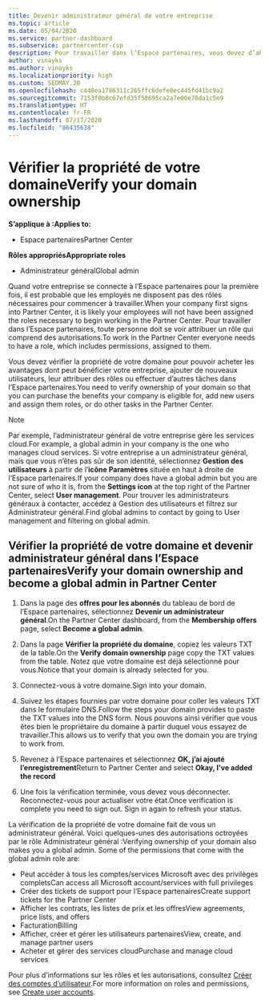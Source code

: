 ```yaml
---
title: Devenir administrateur général de votre entreprise
ms.topic: article
ms.date: 05/04/2020
ms.service: partner-dashboard
ms.subservice: partnercenter-csp
description: Pour travailler dans l’Espace partenaires, vous devez d’abord vérifier la propriété de votre domaine. Découvrez comment procéder et comment devenir un administrateur général qui peut ajouter des utilisateurs.
author: vinayks
ms.author: vinayks
ms.localizationpriority: high
ms.custom: SEOMAY.20
ms.openlocfilehash: c448ea1786311c265ffc6defe0ec445fd41bc9a2
ms.sourcegitcommit: 7153f0b8c67efd35f58695ca2a7e00e70da1c5e9
ms.translationtype: HT
ms.contentlocale: fr-FR
ms.lasthandoff: 07/17/2020
ms.locfileid: "86435638"
---
```

# <a name="verify-your-domain-ownership"></a><span data-ttu-id="82012-104">Vérifier la propriété de votre domaine</span><span class="sxs-lookup"><span data-stu-id="82012-104">Verify your domain ownership</span></span>

<span data-ttu-id="82012-105">**S’applique à :**</span><span class="sxs-lookup"><span data-stu-id="82012-105">**Applies to:**</span></span>

- <span data-ttu-id="82012-106">Espace partenaires</span><span class="sxs-lookup"><span data-stu-id="82012-106">Partner Center</span></span>

<span data-ttu-id="82012-107">**Rôles appropriés**</span><span class="sxs-lookup"><span data-stu-id="82012-107">**Appropriate roles**</span></span>

- <span data-ttu-id="82012-108">Administrateur général</span><span class="sxs-lookup"><span data-stu-id="82012-108">Global admin</span></span>

<span data-ttu-id="82012-109">Quand votre entreprise se connecte à l’Espace partenaires pour la première fois, il est probable que les employés ne disposent pas des rôles nécessaires pour commencer à travailler.</span><span class="sxs-lookup"><span data-stu-id="82012-109">When your company first signs into Partner Center, it is likely your employees will not have been assigned the roles necessary to begin working in the Partner Center.</span></span> <span data-ttu-id="82012-110">Pour travailler dans l’Espace partenaires, toute personne doit se voir attribuer un rôle qui comprend des autorisations.</span><span class="sxs-lookup"><span data-stu-id="82012-110">To work in the Partner Center everyone needs to have a role, which includes permissions, assigned to them.</span></span>  

<span data-ttu-id="82012-111">Vous devez vérifier la propriété de votre domaine pour pouvoir acheter les avantages dont peut bénéficier votre entreprise, ajouter de nouveaux utilisateurs, leur attribuer des rôles ou effectuer d’autres tâches dans l’Espace partenaires.</span><span class="sxs-lookup"><span data-stu-id="82012-111">You need to verify ownership of your domain so that you can purchase the benefits your company is eligible for, add new users and assign them roles, or do other tasks in the Partner Center.</span></span>

>[!Note]
><span data-ttu-id="82012-112">Par exemple, l’administrateur général de votre entreprise gère les services cloud.</span><span class="sxs-lookup"><span data-stu-id="82012-112">For example, a global admin in your company is the one who manages cloud services.</span></span> <span data-ttu-id="82012-113">Si votre entreprise a un administrateur général, mais que vous n’êtes pas sûr de son identité, sélectionnez **Gestion des utilisateurs** à partir de l’**icône Paramètres** située en haut à droite de l’Espace partenaires.</span><span class="sxs-lookup"><span data-stu-id="82012-113">If your company does have a global admin but you are not sure of who it is, from the **Settings icon** at the top right of the Partner Center, select **User management**.</span></span> <span data-ttu-id="82012-114">Pour trouver les administrateurs généraux à contacter, accédez à Gestion des utilisateurs et filtrez sur Administrateur général.</span><span class="sxs-lookup"><span data-stu-id="82012-114">Find global admins to contact by going to User management and filtering on global admin.</span></span>

## <a name="verify-your-domain-ownership-and-become-a-global-admin-in-partner-center"></a><span data-ttu-id="82012-115">Vérifier la propriété de votre domaine et devenir administrateur général dans l’Espace partenaires</span><span class="sxs-lookup"><span data-stu-id="82012-115">Verify your domain ownership and become a global admin in Partner Center</span></span>

1. <span data-ttu-id="82012-116">Dans la page des **offres pour les abonnés** du tableau de bord de l’Espace partenaires, sélectionnez **Devenir un administrateur général**.</span><span class="sxs-lookup"><span data-stu-id="82012-116">On the Partner Center dashboard, from the **Membership offers** page, select **Become a global admin**.</span></span> 

2. <span data-ttu-id="82012-117">Dans la page **Vérifier la propriété du domaine**, copiez les valeurs TXT de la table.</span><span class="sxs-lookup"><span data-stu-id="82012-117">On the **Verify domain ownership** page copy the TXT values from the table.</span></span> <span data-ttu-id="82012-118">Notez que votre domaine est déjà sélectionné pour vous.</span><span class="sxs-lookup"><span data-stu-id="82012-118">Notice that your domain is already selected for you.</span></span>

3. <span data-ttu-id="82012-119">Connectez-vous à votre domaine.</span><span class="sxs-lookup"><span data-stu-id="82012-119">Sign into your domain.</span></span> 

4. <span data-ttu-id="82012-120">Suivez les étapes fournies par votre domaine pour coller les valeurs TXT dans le formulaire DNS.</span><span class="sxs-lookup"><span data-stu-id="82012-120">Follow the steps your domain provides to paste the TXT values into the DNS form.</span></span>  <span data-ttu-id="82012-121">Nous pouvons ainsi vérifier que vous êtes bien le propriétaire du domaine à partir duquel vous essayez de travailler.</span><span class="sxs-lookup"><span data-stu-id="82012-121">This allows us to verify that you own the domain you are trying to work from.</span></span>

5. <span data-ttu-id="82012-122">Revenez à l’Espace partenaires et sélectionnez **OK, j’ai ajouté l’enregistrement**</span><span class="sxs-lookup"><span data-stu-id="82012-122">Return to Partner Center and select **Okay, I've added the record**</span></span>

6. <span data-ttu-id="82012-123">Une fois la vérification terminée, vous devez vous déconnecter. Reconnectez-vous pour actualiser votre état.</span><span class="sxs-lookup"><span data-stu-id="82012-123">Once verification is complete you need to sign out. Sign in again to refresh your status.</span></span> 

<span data-ttu-id="82012-124">La vérification de la propriété de votre domaine fait de vous un administrateur général. Voici quelques-unes des autorisations octroyées par le rôle Administrateur général :</span><span class="sxs-lookup"><span data-stu-id="82012-124">Verifying ownership of your domain also makes you a global admin. Some of the permissions that come with the global admin role are:</span></span>

- <span data-ttu-id="82012-125">Peut accéder à tous les comptes/services Microsoft avec des privilèges complets</span><span class="sxs-lookup"><span data-stu-id="82012-125">Can access all Microsoft account/services with full privileges</span></span> 
- <span data-ttu-id="82012-126">Créer des tickets de support pour l’Espace partenaires</span><span class="sxs-lookup"><span data-stu-id="82012-126">Create support tickets for the Partner Center</span></span>
- <span data-ttu-id="82012-127">Afficher les contrats, les listes de prix et les offres</span><span class="sxs-lookup"><span data-stu-id="82012-127">View agreements, price lists, and offers</span></span>
- <span data-ttu-id="82012-128">Facturation</span><span class="sxs-lookup"><span data-stu-id="82012-128">Billing</span></span>
- <span data-ttu-id="82012-129">Afficher, créer et gérer les utilisateurs partenaires</span><span class="sxs-lookup"><span data-stu-id="82012-129">View, create, and manage partner users</span></span>
- <span data-ttu-id="82012-130">Acheter et gérer des services cloud</span><span class="sxs-lookup"><span data-stu-id="82012-130">Purchase and manage cloud services</span></span>

<span data-ttu-id="82012-131">Pour plus d’informations sur les rôles et les autorisations, consultez [Créer des comptes d’utilisateur](create-user-accounts-and-set-permissions.md).</span><span class="sxs-lookup"><span data-stu-id="82012-131">For more information on roles and permissions, see [Create user accounts](create-user-accounts-and-set-permissions.md).</span></span> 